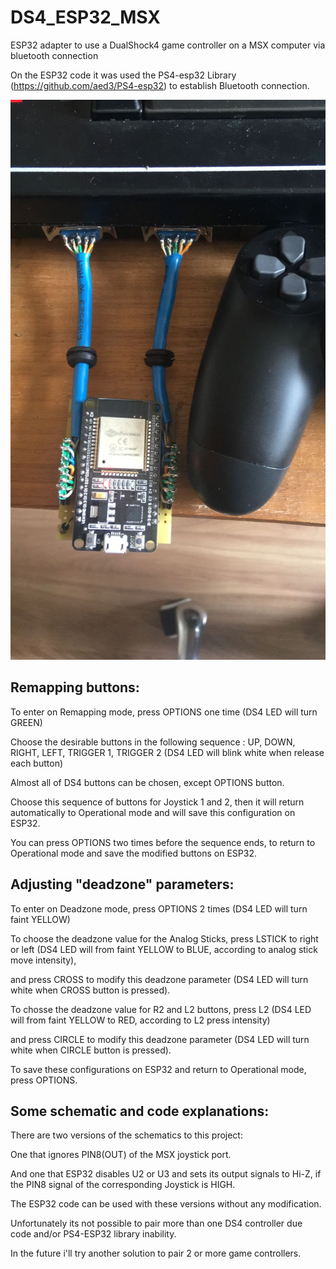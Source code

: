 # DS4_ESP32_MSX
ESP32 adapter to use a DualShock4 game controller on a MSX computer via bluetooth connection

On the ESP32 code it was used the PS4-esp32 Library (https://github.com/aed3/PS4-esp32) to establish Bluetooth connection.

![image](ds4_esp32_msx.jpg)


## Remapping buttons:
To enter on Remapping mode, press OPTIONS one time (DS4 LED will turn GREEN)

Choose the desirable buttons in the following sequence : UP, DOWN, RIGHT, LEFT, TRIGGER 1, TRIGGER 2 (DS4 LED will blink white when release each button)

Almost all of DS4 buttons can be chosen, except OPTIONS button.

Choose this sequence of buttons for Joystick 1 and 2, then it will return automatically to Operational mode and will save this configuration on ESP32.

You can press OPTIONS two times before the sequence ends, to return to Operational mode and save the modified buttons on ESP32.


## Adjusting "deadzone" parameters:

To enter on Deadzone mode, press OPTIONS 2 times (DS4 LED will turn faint YELLOW)

To choose the deadzone value for the Analog Sticks, press LSTICK to right or left (DS4 LED will from faint YELLOW to BLUE, according to analog stick move intensity),

and press CROSS to modify this deadzone parameter (DS4 LED will turn white when CROSS button is pressed).

To chosse the deadzone value for R2 and L2 buttons, press L2 (DS4 LED will from faint YELLOW to RED, according to L2 press intensity)

and press CIRCLE to modify this deadzone parameter (DS4 LED will turn white when CIRCLE button is pressed).

To save these configurations on ESP32 and return to Operational mode, press OPTIONS.


## Some schematic and code explanations:

There are two versions of the schematics to this project:

One that ignores PIN8(OUT) of the MSX joystick port. 

And one that ESP32 disables U2 or U3 and sets its output signals to Hi-Z, if the PIN8 signal of the corresponding Joystick is HIGH.

The ESP32 code can be used with these versions without any modification.

Unfortunately its not possible to pair more than one DS4 controller due code and/or PS4-ESP32 library inability.

In the future i'll try another solution to pair 2 or more game controllers.


